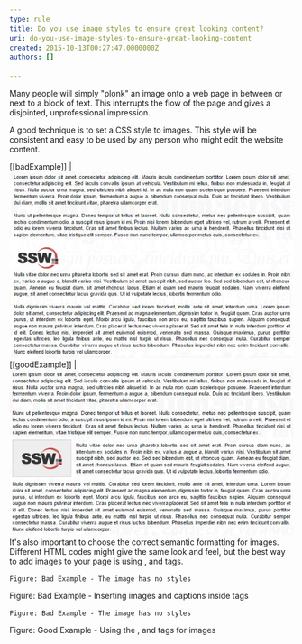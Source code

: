 ```yaml
---
type: rule
title: Do you use image styles to ensure great looking content?
uri: do-you-use-image-styles-to-ensure-great-looking-content
created: 2015-10-13T00:27:47.0000000Z
authors: []

---
```


Many people will simply "plonk" an image onto a web page in between or next to a block of text. This interrupts the flow of the page and gives a disjointed, unprofessional impression.

A good technique is to set a CSS style to images. This style will be consistent and easy to be used by any person who might edit the website content.
 
[[badExample]]
| ![The image has no styles](imageWithoutStyles.jpg)
[[goodExample]]
| ![The image has CSS driven margin, padding, borders](imageWithStyles.jpg)
It's also important to choose the correct semantic formatting for images. Different HTML codes might give the same look and feel, but the best way to add images to your page is using       ,       and       tags.


```
Figure: Bad Example - The image has no styles
```

Figure: Bad Example - Inserting images and captions inside 
 tags


```
Figure: Bad Example - The image has no styles
```

Figure: Good Example - Using the ,  and  tags for images

